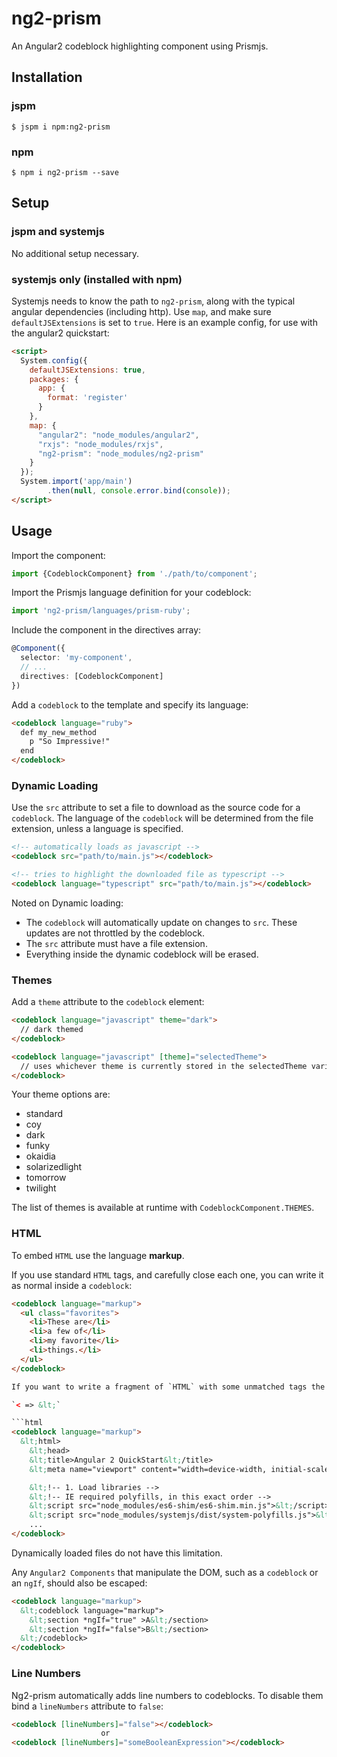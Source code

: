 # ng2-prism

An Angular2 codeblock highlighting component using Prismjs.

## Installation

### jspm

```
$ jspm i npm:ng2-prism
```

### npm

```
$ npm i ng2-prism --save
```

## Setup

### jspm and systemjs

No additional setup necessary.

### systemjs only (installed with npm)

Systemjs needs to know the path to `ng2-prism`, along with the typical angular dependencies (including http). Use `map`, and make sure `defaultJSExtensions` is set to `true`. Here is an example config, for use with the angular2 quickstart:

```html
<script>
  System.config({
    defaultJSExtensions: true,
    packages: {        
      app: {
        format: 'register'
      }
    },
    map: {
      "angular2": "node_modules/angular2",
      "rxjs": "node_modules/rxjs",
      "ng2-prism": "node_modules/ng2-prism"
    }
  });
  System.import('app/main')
        .then(null, console.error.bind(console));
</script>
```


## Usage

Import the component:

```ts
import {CodeblockComponent} from './path/to/component';
```

Import the Prismjs language definition for your codeblock:
```ts
import 'ng2-prism/languages/prism-ruby';
```

Include the component in the directives array:
```ts
@Component({
  selector: 'my-component',
  // ...
  directives: [CodeblockComponent]
})
```

Add a `codeblock` to the template and specify its language:

```html
<codeblock language="ruby">
  def my_new_method
    p "So Impressive!"
  end
</codeblock>
```

### Dynamic Loading

Use the `src` attribute to set a file to download as the source code for a `codeblock`. The language of the `codeblock` will be determined from the file extension, unless a language is specified.

```html
<!-- automatically loads as javascript -->
<codeblock src="path/to/main.js"></codeblock>

<!-- tries to highlight the downloaded file as typescript --> 
<codeblock language="typescript" src="path/to/main.js"></codeblock>
```

Noted on Dynamic loading:
  
  * The `codeblock` will automatically update on changes to `src`. These updates are not throttled by the codeblock.
  * The `src` attribute must have a file extension.
  * Everything inside the dynamic codeblock will be erased.

### Themes

Add a `theme` attribute to the `codeblock` element:

```html
<codeblock language="javascript" theme="dark">
  // dark themed
</codeblock>

<codeblock language="javascript" [theme]="selectedTheme">
  // uses whichever theme is currently stored in the selectedTheme variable
</codeblock>

``` 

Your theme options are:

  * standard
  * coy
  * dark
  * funky
  * okaidia
  * solarizedlight
  * tomorrow
  * twilight

The list of themes is available at runtime with `CodeblockComponent.THEMES`.

### HTML

To embed `HTML` use the language **markup**.

If you use standard `HTML` tags, and carefully close each one, you can write it as normal inside a `codeblock`:

```html
<codeblock language="markup">
  <ul class="favorites">
    <li>These are</li>
    <li>a few of</li>
    <li>my favorite</li>
    <li>things.</li>
  </ul>
</codeblock>

If you want to write a fragment of `HTML` with some unmatched tags the angular interpreter is going to fail to load your template. You must change any opening or closing tag angle brackets, <, to the html entity version:

`< => &lt;`

```html
<codeblock language="markup">
  &lt;html>
    &lt;head>
    &lt;title>Angular 2 QuickStart&lt;/title>
    &lt;meta name="viewport" content="width=device-width, initial-scale=1">

    &lt;!-- 1. Load libraries -->
    &lt;!-- IE required polyfills, in this exact order -->
    &lt;script src="node_modules/es6-shim/es6-shim.min.js">&lt;/script>
    &lt;script src="node_modules/systemjs/dist/system-polyfills.js">&lt;/script>
    ...
</codeblock>

```

Dynamically loaded files do not have this limitation.

Any `Angular2 Components` that manipulate the DOM, such as a `codeblock` or an `ngIf`, should also be escaped:

```html
<codeblock language="markup">
  &lt;codeblock language="markup">
    &lt;section *ngIf="true" >A&lt;/section>
    &lt;section *ngIf="false">B&lt;/section>
  &lt;/codeblock>
</codeblock>
```

### Line Numbers

Ng2-prism automatically adds line numbers to codeblocks. To disable them bind a `lineNumbers` attribute to `false`:
```html
<codeblock [lineNumbers]="false"></codeblock>
                    or
<codeblock [lineNumbers]="someBooleanExpression"></codeblock>